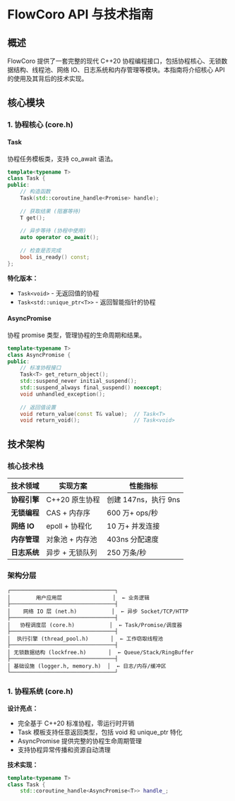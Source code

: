 # FlowCoro API 与技术指南

## 概述

FlowCoro 提供了一套完整的现代 C++20 协程编程接口，包括协程核心、无锁数据结构、线程池、网络 IO、日志系统和内存管理等模块。本指南将介绍核心 API 的使用及其背后的技术实现。

## 核心模块

### 1. 协程核心 (core.h)

#### Task<T>
协程任务模板类，支持 co_await 语法。

```cpp
template<typename T>
class Task {
public:
    // 构造函数
    Task(std::coroutine_handle<Promise> handle);
    
    // 获取结果 (阻塞等待)
    T get();
    
    // 异步等待 (协程中使用)
    auto operator co_await();
    
    // 检查是否完成
    bool is_ready() const;
};
```

**特化版本：**
- `Task<void>` - 无返回值的协程
- `Task<std::unique_ptr<T>>` - 返回智能指针的协程

#### AsyncPromise<T>
协程 promise 类型，管理协程的生命周期和结果。

```cpp
template<typename T>
class AsyncPromise {
public:
    // 标准协程接口
    Task<T> get_return_object();
    std::suspend_never initial_suspend();
    std::suspend_always final_suspend() noexcept;
    void unhandled_exception();
    
    // 返回值设置
    void return_value(const T& value);  // Task<T>
    void return_void();                 // Task<void>
```

## 技术架构

### 核心技术栈

| 技术领域 | 实现方案 | 性能指标 |
|---------|----------|----------|
| **协程引擎** | C++20 原生协程 | 创建 147ns，执行 9ns |
| **无锁编程** | CAS + 内存序 | 600 万+ ops/秒 |
| **网络 IO** | epoll + 协程化 | 10 万+ 并发连接 |
| **内存管理** | 对象池 + 内存池 | 403ns 分配速度 |
| **日志系统** | 异步 + 无锁队列 | 250 万条/秒 |

### 架构分层

```
┌─────────────────────────────────┐
│        用户应用层                │  ← 业务逻辑
├─────────────────────────────────┤
│    网络 IO 层 (net.h)           │  ← 异步 Socket/TCP/HTTP
├─────────────────────────────────┤
│   协程调度层 (core.h)           │  ← Task/Promise/调度器
├─────────────────────────────────┤
│  执行引擎 (thread_pool.h)       │  ← 工作窃取线程池
├─────────────────────────────────┤
│ 无锁数据结构 (lockfree.h)       │  ← Queue/Stack/RingBuffer
├─────────────────────────────────┤
│ 基础设施 (logger.h, memory.h)  │  ← 日志/内存/缓冲区
└─────────────────────────────────┘
```

### 1. 协程系统 (core.h)

**设计亮点：**
- 完全基于 C++20 标准协程，零运行时开销
- Task<T> 模板支持任意返回类型，包括 void 和 unique_ptr 特化
- AsyncPromise 提供完整的协程生命周期管理
- 支持协程异常传播和资源自动清理

**技术实现：**
```cpp
template<typename T>
class Task {
    std::coroutine_handle<AsyncPromise<T>> handle_;
```

